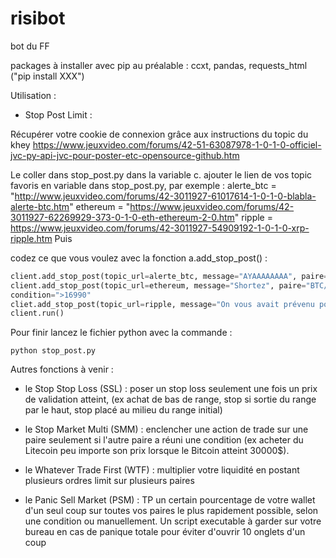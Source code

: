 # risibot
bot du FF 

packages à installer avec pip au préalable : ccxt, pandas, requests_html ("pip install XXX")

Utilisation :

- Stop Post Limit : 

Récupérer votre cookie de connexion grâce aux instructions du topic du khey https://www.jeuxvideo.com/forums/42-51-63087978-1-0-1-0-officiel-jvc-py-api-jvc-pour-poster-etc-opensource-github.htm

Le coller dans stop_post.py dans la variable c.
ajouter le lien de vos topic favoris en variable dans stop_post.py, par exemple : 
alerte_btc = "http://www.jeuxvideo.com/forums/42-3011927-61017614-1-0-1-0-blabla-alerte-btc.htm"
ethereum = "https://www.jeuxvideo.com/forums/42-3011927-62269929-373-0-1-0-eth-ethereum-2-0.htm"
ripple = https://www.jeuxvideo.com/forums/42-3011927-54909192-1-0-1-0-xrp-ripple.htm
Puis 

codez ce que vous voulez avec la fonction a.add_stop_post() : 

``` python
client.add_stop_post(topic_url=alerte_btc, message="AYAAAAAAAA", paire="BTC/USDT", condition=">100000"
client.add_stop_post(topic_url=ethereum, message="Shortez", paire="BTC/USDT", 
condition=">16990"
cliet.add_stop_post(topic_url=ripple, message="On vous avait prévenu pourtant", paire="XRP/USDT", condition="<0.10")
client.run()
```


Pour finir lancez le fichier python avec la commande :

```
python stop_post.py
```


Autres fonctions à venir : 

- le Stop Stop Loss (SSL) : poser un stop loss seulement une fois un prix de validation atteint, (ex achat de bas de range, stop si sortie du range par le haut, stop placé au milieu du range initial)

- le Stop Market Multi (SMM) : enclencher une action de trade sur une paire seulement si l'autre paire a réuni une condition (ex acheter du Litecoin peu importe son prix lorsque le Bitcoin atteint 30000$).
- le Whatever Trade First (WTF) : multiplier votre liquidité en postant plusieurs ordres limit sur plusieurs paires

- le Panic Sell Market (PSM) : TP un certain pourcentage de votre wallet d'un seul coup sur toutes vos paires le plus rapidement possible, selon une condition ou manuellement. Un script executable à garder sur votre bureau en cas de panique totale pour éviter d'ouvrir 10 onglets d'un coup

